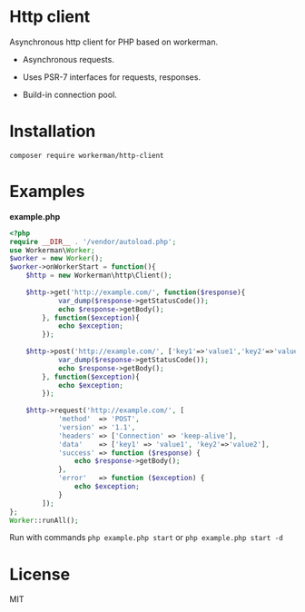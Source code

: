 # Http client
Asynchronous http client for PHP based on workerman.

-  Asynchronous requests.

-  Uses PSR-7 interfaces for requests, responses.
   
-  Build-in connection pool.

# Installation
`composer require workerman/http-client`

# Examples
**example.php**
```php
<?php
require __DIR__ . '/vendor/autoload.php';
use Workerman\Worker;
$worker = new Worker();
$worker->onWorkerStart = function(){
    $http = new Workerman\http\Client();
    
    $http->get('http://example.com/', function($response){
            var_dump($response->getStatusCode());
            echo $response->getBody();
        }, function($exception){
            echo $exception;
        });
    
    $http->post('http://example.com/', ['key1'=>'value1','key2'=>'value2'], function($response){
            var_dump($response->getStatusCode());
            echo $response->getBody();
        }, function($exception){
            echo $exception;
        });
    
    $http->request('http://example.com/', [
            'method'  => 'POST',
            'version' => '1.1',
            'headers' => ['Connection' => 'keep-alive'],
            'data'    => ['key1' => 'value1', 'key2'=>'value2'],
            'success' => function ($response) {
                echo $response->getBody();
            },
            'error'   => function ($exception) {
                echo $exception;
            }
        ]);
};
Worker::runAll();
```

Run with commands `php example.php start` or `php example.php start -d`

# License

MIT






